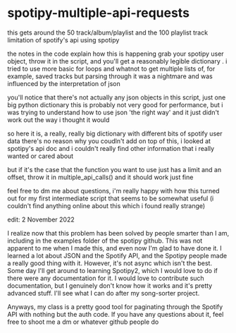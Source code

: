# spotipy-multiple-api-requests
this gets around the 50 track/album/playlist and the 100 playlist track limitation of spotify's api using spotipy

the notes in the code explain how this is happening
grab your spotipy user object, throw it in the script, and you'll get a reasonably legible dictionary
.
i tried to use more basic for loops and whatnot to get multiple lists of, for example, saved tracks but parsing through it was a nightmare
and was influenced by the interpretation of json

you'll notice that there's not actually any json objects in this script, just one big python dictionary
this is probably not very good for performance, but i was trying to understand how to use json 'the right way' and it just didn't work out the way i thought it would

so here it is, a really, really big dictionary with different bits of spotify user data
there's no reason why you coudln't add on top of this, i looked at spotipy's api doc and i couldn't really find other information that i really wanted or cared about

but if it's the case that the function you want to use just has a limit and an offset, throw it in multiple_api_calls() and it should work just fine

feel free to dm me about questions, i'm really happy with how this turned out for my first intermediate script that seems to be somewhat useful (i couldn't find anything online about this which i found really strange)

edit: 2 November 2022

I realize now that this problem has been solved by people smarter than I am, including in the examples folder of the spotipy github. This was not apparent to me when I made this, and even now I'm glad to have done it. I learned a lot about JSON and the Spotify API, and the Spotipy people made a really good thing with it. However, it's not async which isn't the best. Some day I'll get around to learning Spotipy2, which I would love to do if there were any documentation for it. I would love to contribute such documentation, but I genuinely don't know how it works and it's pretty advanced stuff. I'll see what I can do after my song-sorter project.

Anyways, my class is a pretty good tool for paginating through the Spotify API with nothing but the auth code. If you have any questions about it, feel free to shoot me a dm or whatever github people do
